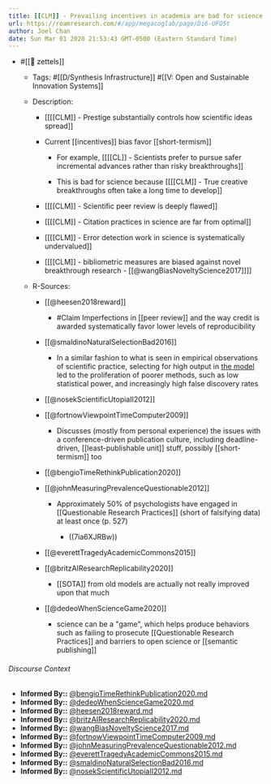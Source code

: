 ```yaml
---
title: [[CLM]] - Prevailing incentives in academia are bad for science
url: https://roamresearch.com/#/app/megacoglab/page/Di6-UFQ5t
author: Joel Chan
date: Sun Mar 01 2020 21:53:43 GMT-0500 (Eastern Standard Time)
---
```


- #[[🌲 zettels]]

    - Tags: #[[D/Synthesis Infrastructure]] #[[V: Open and Sustainable Innovation Systems]]

    - Description:

        - [[[[CLM]] - Prestige substantially controls how scientific ideas spread]]

        - Current [[incentives]] bias favor [[short-termism]]

            - For example, [[[[CL]] - Scientists prefer to pursue safer incremental advances rather than risky breakthroughs]]

            - This is bad for science because [[[[CLM]] - True creative breakthroughs often take a long time to develop]]

        - [[[[CLM]] - Scientific peer review is deeply flawed]]

        - [[[[CLM]] - Citation practices in science are far from optimal]]

        - [[[[CLM]] - Error detection work in science is systematically undervalued]]

        - [[[[CLM]] - bibliometric measures are biased against novel breakthrough research - [[@wangBiasNoveltyScience2017]]]]

    - R-Sources:

        - [[@heesen2018reward]]

            - #Claim Imperfections in [[peer review]] and the way credit is awarded systematically favor lower levels of reproducibility

        - [[@smaldinoNaturalSelectionBad2016]]

            - In a similar fashion to what is seen in empirical observations of scientific practice, selecting for high output in [the model](((DRG86XRFt))) led to the proliferation of poorer methods, such as low statistical power, and increasingly high false discovery rates

        - [[@nosekScientificUtopiaII2012]]

        - [[@fortnowViewpointTimeComputer2009]]

            - Discusses (mostly from personal experience) the issues with a conference-driven publication culture, including deadline-driven, [[least-publishable unit]] stuff, possibly [[short-termism]] too

        - [[@bengioTimeRethinkPublication2020]]

        - [[@johnMeasuringPrevalenceQuestionable2012]]

            - Approximately 50% of psychologists have engaged in [[Questionable Research Practices]] (short of falsifying data) at least once (p. 527)

                - ((7ia6XJRBw))

        - [[@everettTragedyAcademicCommons2015]]

        - [[@britzAIResearchReplicability2020]]

            - [[SOTA]] from old models are actually not really improved upon that much

        - [[@dedeoWhenScienceGame2020]]

            - science can be a "game", which helps produce behaviors such as failing to prosecute [[Questionable Research Practices]] and barriers to open science or [[semantic publishing]]

###### Discourse Context

- **Informed By::** [@bengioTimeRethinkPublication2020.md](@bengioTimeRethinkPublication2020.md)
- **Informed By::** [@dedeoWhenScienceGame2020.md](@dedeoWhenScienceGame2020.md)
- **Informed By::** [@heesen2018reward.md](@heesen2018reward.md)
- **Informed By::** [@britzAIResearchReplicability2020.md](@britzAIResearchReplicability2020.md)
- **Informed By::** [@wangBiasNoveltyScience2017.md](@wangBiasNoveltyScience2017.md)
- **Informed By::** [@fortnowViewpointTimeComputer2009.md](@fortnowViewpointTimeComputer2009.md)
- **Informed By::** [@johnMeasuringPrevalenceQuestionable2012.md](@johnMeasuringPrevalenceQuestionable2012.md)
- **Informed By::** [@everettTragedyAcademicCommons2015.md](@everettTragedyAcademicCommons2015.md)
- **Informed By::** [@smaldinoNaturalSelectionBad2016.md](@smaldinoNaturalSelectionBad2016.md)
- **Informed By::** [@nosekScientificUtopiaII2012.md](@nosekScientificUtopiaII2012.md)

